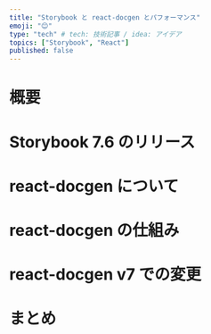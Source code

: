 ```yaml
---
title: "Storybook と react-docgen とパフォーマンス"
emoji: "😊"
type: "tech" # tech: 技術記事 / idea: アイデア
topics: ["Storybook", "React"]
published: false
---
```


# 概要

# Storybook 7.6 のリリース

# react-docgen について

# react-docgen の仕組み

# react-docgen v7 での変更

# まとめ